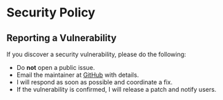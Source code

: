 # Security Policy

## Reporting a Vulnerability

If you discover a security vulnerability, please do the following:

- Do **not** open a public issue.
- Email the maintainer at [GitHub](https://github.com/whoisjayd) with details.
- I will respond as soon as possible and coordinate a fix.
- If the vulnerability is confirmed, I will release a patch and notify users.
